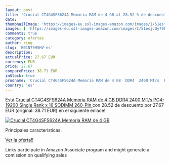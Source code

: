 ```yaml
---
layout: post
title: 'Crucial CT4G4SFS624A Memoria RAM de 4 GB al 28.52 % de descuento'
date: 
thumbnailImage: 'https://images-eu.ssl-images-amazon.com/images/I/51esjcOy79L._SL200_.jpg'
images: [ 'https://images-eu.ssl-images-amazon.com/images/I/51esjcOy79L._SL200_.jpg' ]
comments: true
category: ofertas
author: ring
slug: 'B01N79H5HV-es'
description:
actualPrice: 27.67 EUR
currency: EUR
price: 27.67
comparePrice: 38.71 EUR
inStock: true
prodname: 'Crucial CT4G4SFS624A Memoria RAM de 4 GB  DDR4  2400 MT/s  PC4-19200  Single Rank x 16  SODIMM  260-Pin '
country: 'es'
---
```


Está [Crucial CT4G4SFS624A Memoria RAM de 4 GB  DDR4  2400 MT/s  PC4-19200  Single Rank x 16  SODIMM  260-Pin ](https://www.amazon.es/dp/B01N79H5HV/?tag=tolees-21) con 28.52 de descuento por 27.67 EUR (original: 38.71 EUR) en el siguiente enlace!

[![Crucial CT4G4SFS624A Memoria RAM de 4 GB](https://images-eu.ssl-images-amazon.com/images/I/51esjcOy79L._SL200_.jpg)](https://www.amazon.es/dp/B01N79H5HV/?tag=tolees-21)

Principales características:


[Ver la oferta!!](https://www.amazon.es/dp/B01N79H5HV/?tag=tolees-21)

Links participate in Amazon Associate program and might generate a comission on qualifying sales


